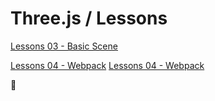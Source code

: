 # Three.js / Lessons


[Lessons 03 - Basic Scene](https://threejs-journey.com/lessons/5)

[Lessons 04 - Webpack](https://threejs-journey.com/lessons/5)
[Lessons 04 - Webpack](https://threejs-journey.com/lessons/5)

&#128420;	
